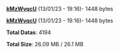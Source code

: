 [**kMzWvqcU**](/data/kMzWvqcU.txt) (13/01/23 - 19:16)- 1448 bytes

[**kMzWvqcU**](/data/kMzWvqcU.txt) (13/01/23 - 19:16)- 1448 bytes

**Total Datas**: 4194

**Total Size**: 26.09 MB / 26.1 MB